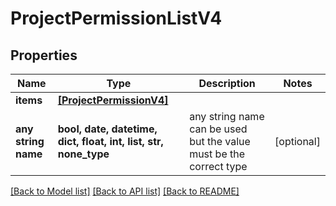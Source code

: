 # ProjectPermissionListV4


## Properties
Name | Type | Description | Notes
------------ | ------------- | ------------- | -------------
**items** | [**[ProjectPermissionV4]**](ProjectPermissionV4.md) |  | 
**any string name** | **bool, date, datetime, dict, float, int, list, str, none_type** | any string name can be used but the value must be the correct type | [optional]

[[Back to Model list]](../README.md#documentation-for-models) [[Back to API list]](../README.md#documentation-for-api-endpoints) [[Back to README]](../README.md)


